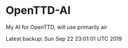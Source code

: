 # OpenTTD-AI
My AI for OpenTTD, will use primarily air

Latest backup: Sun Sep 22 23:01:01 UTC 2019
